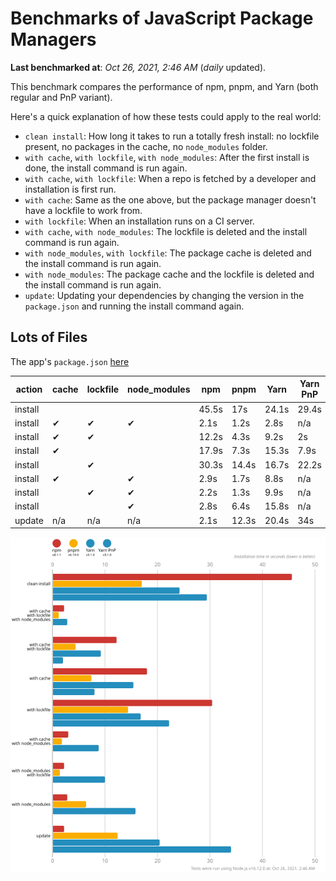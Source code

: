 # Benchmarks of JavaScript Package Managers

**Last benchmarked at**: _Oct 26, 2021, 2:46 AM_ (_daily_ updated).

This benchmark compares the performance of npm, pnpm, and Yarn (both regular and PnP variant).

Here's a quick explanation of how these tests could apply to the real world:

- `clean install`: How long it takes to run a totally fresh install: no lockfile present, no packages in the cache, no `node_modules` folder.
- `with cache`, `with lockfile`, `with node_modules`: After the first install is done, the install command is run again.
- `with cache`, `with lockfile`: When a repo is fetched by a developer and installation is first run.
- `with cache`: Same as the one above, but the package manager doesn't have a lockfile to work from.
- `with lockfile`: When an installation runs on a CI server.
- `with cache`, `with node_modules`: The lockfile is deleted and the install command is run again.
- `with node_modules`, `with lockfile`: The package cache is deleted and the install command is run again.
- `with node_modules`: The package cache and the lockfile is deleted and the install command is run again.
- `update`: Updating your dependencies by changing the version in the `package.json` and running the install command again.

## Lots of Files

The app's `package.json` [here](https://github.com/pnpm/pnpm.github.io/blob/main/benchmarks/fixtures/alotta-files/package.json)

| action  | cache | lockfile | node_modules| npm | pnpm | Yarn | Yarn PnP |
| ---     | ---   | ---      | ---         | --- | ---  | ---  | ---      |
| install |       |          |             | 45.5s | 17s | 24.1s | 29.4s |
| install | ✔     | ✔        | ✔           | 2.1s | 1.2s | 2.8s | n/a |
| install | ✔     | ✔        |             | 12.2s | 4.3s | 9.2s | 2s |
| install | ✔     |          |             | 17.9s | 7.3s | 15.3s | 7.9s |
| install |       | ✔        |             | 30.3s | 14.4s | 16.7s | 22.2s |
| install | ✔     |          | ✔           | 2.9s | 1.7s | 8.8s | n/a |
| install |       | ✔        | ✔           | 2.2s | 1.3s | 9.9s | n/a |
| install |       |          | ✔           | 2.8s | 6.4s | 15.8s | n/a |
| update  | n/a | n/a | n/a | 2.1s | 12.3s | 20.4s | 34s |

![Graph of the alotta-files results](../../static/img/benchmarks/alotta-files.svg)